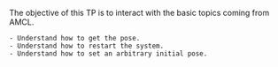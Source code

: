 The objective of this TP is to interact with the basic topics coming from AMCL. 

	- Understand how to get the pose. 
	- Understand how to restart the system.
	- Understand how to set an arbitrary initial pose. 
	
	
